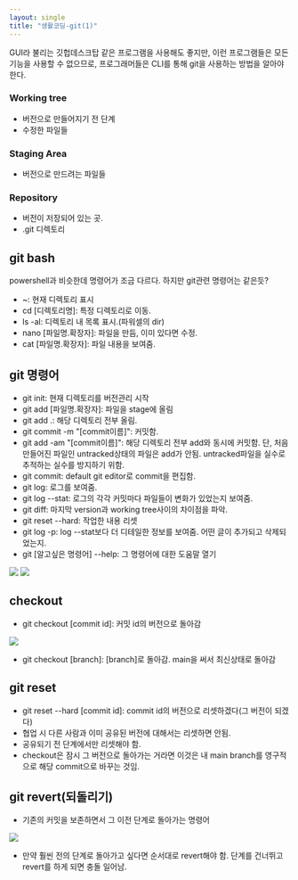 ```yaml
---
layout: single
title: "생활코딩-git(1)"
---
```


GUI라 불리는 깃헙데스크탑 같은 프로그램을 사용해도 좋지만, 이런 프로그램들은 모든 기능을 사용할 수 없으므로, 프로그래머들은 CLI를 통해 git을 사용하는 방법을 알아야 한다.

### Working tree

- 버전으로 만들어지기 전 단계
- 수정한 파일들

### Staging Area

- 버전으로 만드려는 파일들

### Repository

- 버전이 저장되어 있는 곳.
- .git 디렉토리

## git bash

powershell과 비슷한데 명령어가 조금 다르다. 하지만 git관련 명령어는 같은듯?

- ~: 현재 디렉토리 표시
- cd [디렉토리명]: 특정 디렉토리로 이동.
- ls -al: 디렉토리 내 목록 표시.(파워셀의 dir)
- nano [파일명.확장자]: 파일을 만듬, 이미 있다면 수정.
- cat [파일명.확장자]: 파일 내용을 보여줌.

## git 명령어

- git init: 현재 디렉토리를 버전관리 시작
- git add [파일명.확장자]: 파일을 stage에 올림
- git add .: 해당 디렉토리 전부 올림.
- git commit -m "[commit이름]": 커밋함.
- git add -am "[commit이름]": 해당 디렉토리 전부 add와 동시에 커밋함. 단, 처음 만들어진 파일인 untracked상태의 파일은 add가 안됨. untracked파일을 실수로 추적하는 실수를 방지하기 위함.
- git commit: default git editor로 commit을 편집함.
- git log: 로그를 보여줌.
- git log --stat: 로그의 각각 커밋마다 파일들이 변화가 있었는지 보여줌.
- git diff: 마지막 version과 working tree사이의 차이점을 파악.
- git reset --hard: 작업한 내용 리셋
- git log -p: log --stat보다 더 디테일한 정보를 보여줌. 어떤 글이 추가되고 삭제되었는지.
- git [알고싶은 명령어] --help: 그 명령어에 대한 도움말 열기

<img src="..\assets\images\Untitled-2022-04-24-1745.svg">
<img src="..\assets\images\Untitled-2022-04-24-1820.svg">

## checkout

- git checkout [commit id]: 커밋 id의 버전으로 돌아감

<img src="..\assets\images\Untitled-2022-04-24-1929.svg">

- git checkout [branch]: [branch]로 돌아감. main을 써서 최신상태로 돌아감

## git reset

- git reset --hard [commit id]: commit id의 버전으로 리셋하겠다(그 버전이 되겠다)
- 협업 시 다른 사람과 이미 공유된 버전에 대해서는 리셋하면 안됨.
- 공유되기 전 단계에서만 리셋해야 함.
- checkout은 잠시 그 버전으로 돌아가는 거라면 이것은 내 main branch를 영구적으로 해당 commit으로 바꾸는 것임.

## git revert(되돌리기)

 - 기존의 커밋을 보존하면서 그 이전 단계로 돌아가는 명령어

<img src="..\assets\images\Untitled-2022-04-24-2030.svg">

- 만약 훨씬 전의 단계로 돌아가고 싶다면 순서대로 revert해야 함. 단계를 건너뛰고 revert를 하게 되면 충돌 일어남.